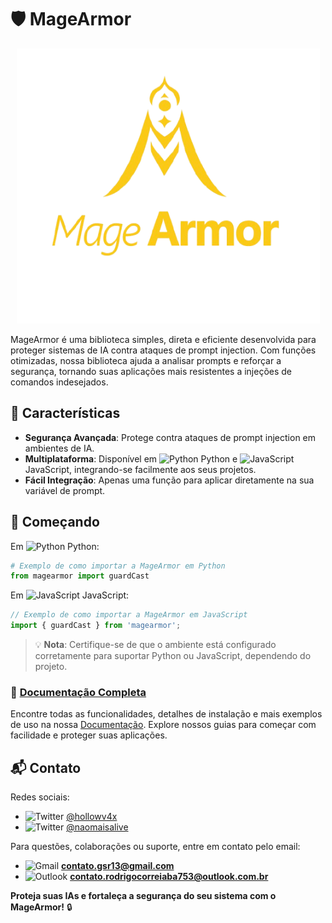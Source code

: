 # 🛡️ MageArmor

<p align="center">
  <img src="src/mageArmor.png" alt="Logo do MageArmor" height="440" width="485"/>
</p>

MageArmor é uma biblioteca simples, direta e eficiente desenvolvida para proteger sistemas de IA contra ataques de prompt injection. Com funções otimizadas, nossa biblioteca ajuda a analisar prompts e reforçar a segurança, tornando suas aplicações mais resistentes a injeções de comandos indesejados.

## 🌟 Características
- **Segurança Avançada**: Protege contra ataques de prompt injection em ambientes de IA.
- **Multiplataforma**: Disponível em ![Python](https://img.icons8.com/color/20/000000/python.png) Python e ![JavaScript](https://img.icons8.com/color/20/000000/javascript.png) JavaScript, integrando-se facilmente aos seus projetos.
- **Fácil Integração**: Apenas uma função para aplicar diretamente na sua variável de prompt.

## 🚀 Começando

Em ![Python](https://img.icons8.com/color/20/000000/python.png) Python:

```python
# Exemplo de como importar a MageArmor em Python
from magearmor import guardCast
```

Em ![JavaScript](https://img.icons8.com/color/20/000000/javascript.png) JavaScript:

```javascript
// Exemplo de como importar a MageArmor em JavaScript
import { guardCast } from 'magearmor';
```

> 💡 **Nota**: Certifique-se de que o ambiente está configurado corretamente para suportar Python ou JavaScript, dependendo do projeto.

### 📖 [Documentação Completa](#)
Encontre todas as funcionalidades, detalhes de instalação e mais exemplos de uso na nossa [Documentação](https://magearmor.gitbook.io/documentacao-magearmor). Explore nossos guias para começar com facilidade e proteger suas aplicações.

## 📬 Contato

Redes sociais:
- ![Twitter](https://img.icons8.com/color/20/000000/twitter.png) [@hollowv4x](https://twitter.com/hollowv4x)
- ![Twitter](https://img.icons8.com/color/20/000000/twitter.png) [@naomaisalive](https://twitter.com/naomaisalive)

Para questões, colaborações ou suporte, entre em contato pelo email:
- ![Gmail](https://img.icons8.com/color/20/000000/gmail-new.png) **contato.gsr13@gmail.com**
- ![Outlook](https://img.icons8.com/color/20/000000/ms-outlook.png) **contato.rodrigocorreiaba753@outlook.com.br**


**Proteja suas IAs e fortaleça a segurança do seu sistema com o MageArmor!** 🔒
